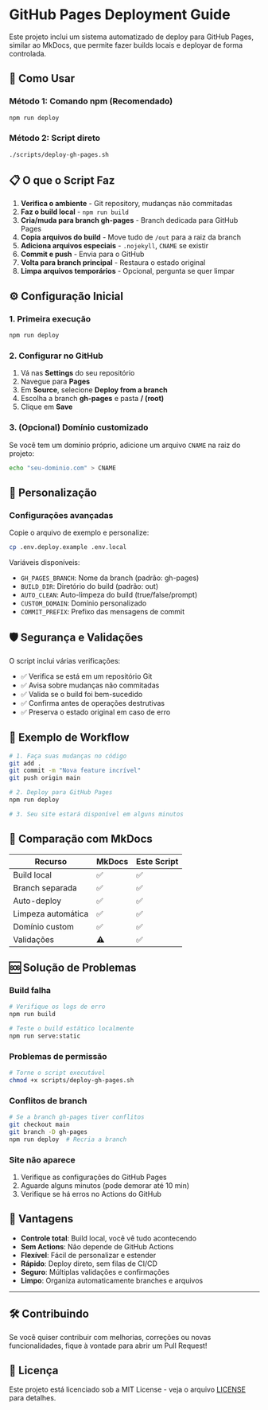 # GitHub Pages Deployment Guide

Este projeto inclui um sistema automatizado de deploy para GitHub Pages, similar ao MkDocs, que permite fazer builds locais e deployar de forma controlada.

## 🚀 Como Usar

### Método 1: Comando npm (Recomendado)

```bash
npm run deploy
```

### Método 2: Script direto

```bash
./scripts/deploy-gh-pages.sh
```

## 📋 O que o Script Faz

1. **Verifica o ambiente** - Git repository, mudanças não commitadas
2. **Faz o build local** - `npm run build`
3. **Cria/muda para branch gh-pages** - Branch dedicada para GitHub Pages
4. **Copia arquivos do build** - Move tudo de `/out` para a raiz da branch
5. **Adiciona arquivos especiais** - `.nojekyll`, `CNAME` se existir
6. **Commit e push** - Envia para o GitHub
7. **Volta para branch principal** - Restaura o estado original
8. **Limpa arquivos temporários** - Opcional, pergunta se quer limpar

## ⚙️ Configuração Inicial

### 1. Primeira execução

```bash
npm run deploy
```

### 2. Configurar no GitHub

1. Vá nas **Settings** do seu repositório
2. Navegue para **Pages**
3. Em **Source**, selecione **Deploy from a branch**
4. Escolha a branch **gh-pages** e pasta **/ (root)**
5. Clique em **Save**

### 3. (Opcional) Domínio customizado

Se você tem um domínio próprio, adicione um arquivo `CNAME` na raiz do projeto:

```bash
echo "seu-dominio.com" > CNAME
```

## 🔧 Personalização

### Configurações avançadas

Copie o arquivo de exemplo e personalize:

```bash
cp .env.deploy.example .env.local
```

Variáveis disponíveis:

- `GH_PAGES_BRANCH`: Nome da branch (padrão: gh-pages)
- `BUILD_DIR`: Diretório do build (padrão: out)
- `AUTO_CLEAN`: Auto-limpeza do build (true/false/prompt)
- `CUSTOM_DOMAIN`: Domínio personalizado
- `COMMIT_PREFIX`: Prefixo das mensagens de commit

## 🛡️ Segurança e Validações

O script inclui várias verificações:

- ✅ Verifica se está em um repositório Git
- ✅ Avisa sobre mudanças não commitadas
- ✅ Valida se o build foi bem-sucedido
- ✅ Confirma antes de operações destrutivas
- ✅ Preserva o estado original em caso de erro

## 📝 Exemplo de Workflow

```bash
# 1. Faça suas mudanças no código
git add .
git commit -m "Nova feature incrível"
git push origin main

# 2. Deploy para GitHub Pages
npm run deploy

# 3. Seu site estará disponível em alguns minutos
```

## 🔄 Comparação com MkDocs

| Recurso | MkDocs | Este Script |
|---------|--------|-------------|
| Build local | ✅ | ✅ |
| Branch separada | ✅ | ✅ |
| Auto-deploy | ✅ | ✅ |
| Limpeza automática | ✅ | ✅ |
| Domínio custom | ✅ | ✅ |
| Validações | ⚠️ | ✅ |

## 🆘 Solução de Problemas

### Build falha

```bash
# Verifique os logs de erro
npm run build

# Teste o build estático localmente
npm run serve:static
```

### Problemas de permissão

```bash
# Torne o script executável
chmod +x scripts/deploy-gh-pages.sh
```

### Conflitos de branch

```bash
# Se a branch gh-pages tiver conflitos
git checkout main
git branch -D gh-pages
npm run deploy  # Recria a branch
```

### Site não aparece

1. Verifique as configurações do GitHub Pages
2. Aguarde alguns minutos (pode demorar até 10 min)
3. Verifique se há erros no Actions do GitHub

## 🌟 Vantagens

- **Controle total**: Build local, você vê tudo acontecendo
- **Sem Actions**: Não depende de GitHub Actions
- **Flexível**: Fácil de personalizar e estender
- **Rápido**: Deploy direto, sem filas de CI/CD
- **Seguro**: Múltiplas validações e confirmações
- **Limpo**: Organiza automaticamente branches e arquivos

---

## 🛠️ Contribuindo  

Se você quiser contribuir com melhorias, correções ou novas  
funcionalidades, fique à vontade para abrir um Pull Request!

## 📝 Licença

Este projeto está licenciado sob a MIT License - veja o arquivo [LICENSE](LICENSE) para detalhes.
